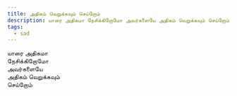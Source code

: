```yaml
---
title: அதிகம் வெறுக்கவும் செய்றோம்
description: யாரை அதிகமா நேசிக்கிறோமோ அவர்களையே அதிகம் வெறுக்கவும் செய்றோம்.
tags:
  - sad
---
```


யாரை அதிகமா\
நேசிக்கிறோமோ\
அவர்களையே\
அதிகம் வெறுக்கவும்\
செய்றோம்
